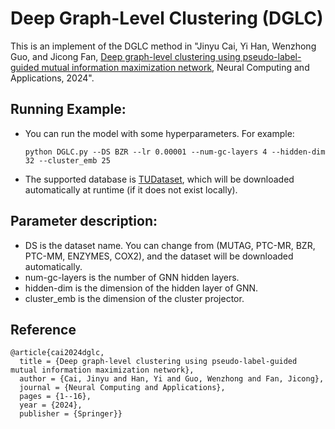 # Deep Graph-Level Clustering (DGLC)

This is an implement of the DGLC method in "Jinyu Cai, Yi Han, Wenzhong Guo, and Jicong Fan, [Deep graph-level clustering using pseudo-label-guided mutual information maximization network](https://link.springer.com/article/10.1007/s00521-024-09575-4), Neural Computing and Applications, 2024".

## Running Example:

  - You can run the model with some hyperparameters. For example:
    ```
    python DGLC.py --DS BZR --lr 0.00001 --num-gc-layers 4 --hidden-dim 32 --cluster_emb 25
    ```
  - The supported database is [TUDataset](https://chrsmrrs.github.io/datasets/docs/home/), which will be downloaded automatically at runtime (if it does not exist locally).

## Parameter description:
- DS is the dataset name. You can change from (MUTAG, PTC-MR, BZR, PTC-MM, ENZYMES, COX2), and the dataset will be downloaded automatically.
- num-gc-layers is the number of GNN hidden layers.
- hidden-dim is the dimension of the hidden layer of GNN.
- cluster_emb is the dimension of the cluster projector.

## Reference
```
@article{cai2024dglc,
  title = {Deep graph-level clustering using pseudo-label-guided mutual information maximization network},
  author = {Cai, Jinyu and Han, Yi and Guo, Wenzhong and Fan, Jicong},
  journal = {Neural Computing and Applications},
  pages = {1--16},
  year = {2024},
  publisher = {Springer}}
```


